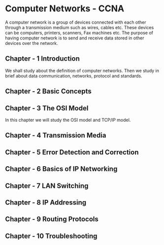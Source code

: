 # Computer Networks - CCNA
A computer network is a group of devices connected with each other through a transmission medium such as wires, cables etc. These devices can be computers, printers, scanners, Fax machines etc. The purpose of having computer network is to send and receive data stored in other devices over the network.

## Chapter - 1  Introduction

We shall study about the definition of computer networks. Then we study in brief about data communication, networks, protocol and standards.

## Chapter - 2 Basic Concepts



## Chapter - 3 The OSI Model

In this chapter we will study the OSI model and TCP/IP model.

## Chapter - 4 Transmission Media



## Chapter - 5 Error Detection and Correction



## Chapter - 6  Basics of IP Networking



## Chapter - 7 LAN Switching



## Chapter - 8 IP Addressing



## Chapter - 9 Routing Protocols



## Chapter - 10 Troubleshooting

